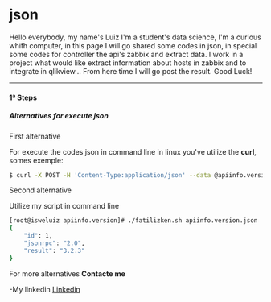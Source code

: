 # json

Hello everybody, my name's Luiz I'm a student's data science, I'm a curious whith computer, in this page I will go shared some codes in json, in special some codes for controller the api's zabbix and extract data. I work in a project what would like extract information about hosts in zabbix and to integrate in qlikview...  From here time I will go post the result. Good Luck! 

 ---
 
 #### 1ª Steps 
 
 ##### Alternatives for execute json 
 First alternative
 
 For execute the codes json in command line in linux you've utilize the **curl**, somes exemple: 
 ```sh
$ curl -X POST -H 'Content-Type:application/json' --data @apiinfo.version.json http://zabbix.test.br/zabbix/api_jsonrpc.json  | python -mjson.tool
```

Second alternative 

Utilize my script in command line
````sh
[root@isweluiz apiinfo.version]# ./fatilizken.sh apiinfo.version.json
{
    "id": 1,
    "jsonrpc": "2.0",
    "result": "3.2.3"
}
````

For more alternatives 
 **Contacte me** 

-My linkedin [Linkedin](https://www.linkedin.com/in/isweluiz/)


 
